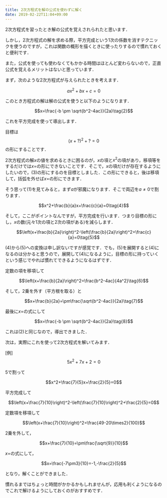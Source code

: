 ```yaml
---
title: 2次方程式を解の公式を使わずに解く
date: 2019-02-22T11:04+09:00
---
```


<script id="MathJax-script" async src="https://cdn.jsdelivr.net/npm/mathjax@3/es5/tex-mml-chtml.js"></script>

2次方程式を習ったとき解の公式を覚えされられたと思います．

しかし，2次方程式の解を求める際，平方完成という1次の係数を消すテクニックを使うのですが，これは関数の概形を描くときに使ったりするので慣れておくと便利です．

また，公式を使っても使わなくてもかかる時間はほとんど変わらないので，正直公式を覚えるメリットはないと思っています．

まず，次のような2次方程式が与えられたときを考えます．

$$ax^2+bx+c=0\tag{1}$$

このとき方程式の解は解の公式を使うと以下のようになります．

$$x=\frac{-b \pm \sqrt{b^2-4ac}}{2a}\tag{2}$$

これを平方完成を使って導出します．

目標は$$(x+?)^2+?=0\tag{3}$$の形にすることです．

2次方程式の解$x$の値を求めるときに困るのが，$x$の項と$x^2$の項があり，移項等をするだけでは$x=$の形にできないことです．そこで，$x$の項だけが存在するようにしたいので，(3)の形にするのを目標としました．この形にできると，後は移項して，括弧を外せば$x=$の形にできます．

そう思って(1)を見てみると，まず$a$が邪魔になります．そこで両辺を$a\neq0$で割ります．

$$x^2+\frac{b}{a}x+\frac{c}{a}=0\tag{4}$$

そして，ここがポイントなんですが，平方完成を行います．つまり目標の形にし，$x$の数(元々1次の項と2次の項がある)を減らします．

$$\left(x+\frac{b}{2a}\right)^2-\left(\frac{b}{2a}\right)^2+\frac{c}{a}=0\tag{5}$$

(4)から(5)への変換は申し訳ないですが感覚です．でも，(5)を展開すると(4)になるのは分かると思うので，展開して(4)になるように，目標の形に持っていくという感じでやれば慣れてできるようになるはずです．

定数の項を移項して

$$\left(x+\frac{b}{2a}\right)^2=\frac{b^2-4ac}{4a^2}\tag{6}$$

そして，2乗を外す（平方根を取る）と

$$x+\frac{b}{2a}=\pm\frac{\sqrt{b^2-4ac}}{2a}\tag{7}$$

最後に$x=$の式にして

$$x=\frac{-b \pm \sqrt{b^2-4ac}}{2a}\tag{8}$$

これは(2)と同じなので，導出できました．

次は，実際にこれを使って2次方程式を解いてみます．

[例] $$5x^2+7x+2=0$$

5で割って

$$x^2+\frac{7}{5}x+\frac{2}{5}=0$$

平方完成して

$$\left(x+\frac{7}{10}\right)^2-\left(\frac{7}{10}\right)^2+\frac{2}{5}=0$$

定数項を移項して

$$\left(x+\frac{7}{10}\right)^2=\frac{49-20\times2}{100}$$

2乗を外して，

$$x+\frac{7}{10}=\pm\frac{\sqrt{9}}{10}$$

$x=$の式にして，

$$x=\frac{-7\pm3}{10}=-1,-\frac{2}{5}$$

となり，解くことができました．

慣れるまではちょっと時間がかかるかもしれませんが，応用も利くようになるのでこれで解けるようにしておくのがおすすめです．
